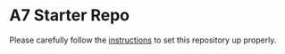 # A7 Starter Repo

Please carefully follow the [instructions](https://github.coecis.cornell.edu/cs2112-fa16/a7-demo) to set this repository up properly.
